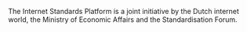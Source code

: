 
The Internet Standards Platform is a joint initiative by the Dutch internet
world, the Ministry of Economic Affairs and the Standardisation Forum.
